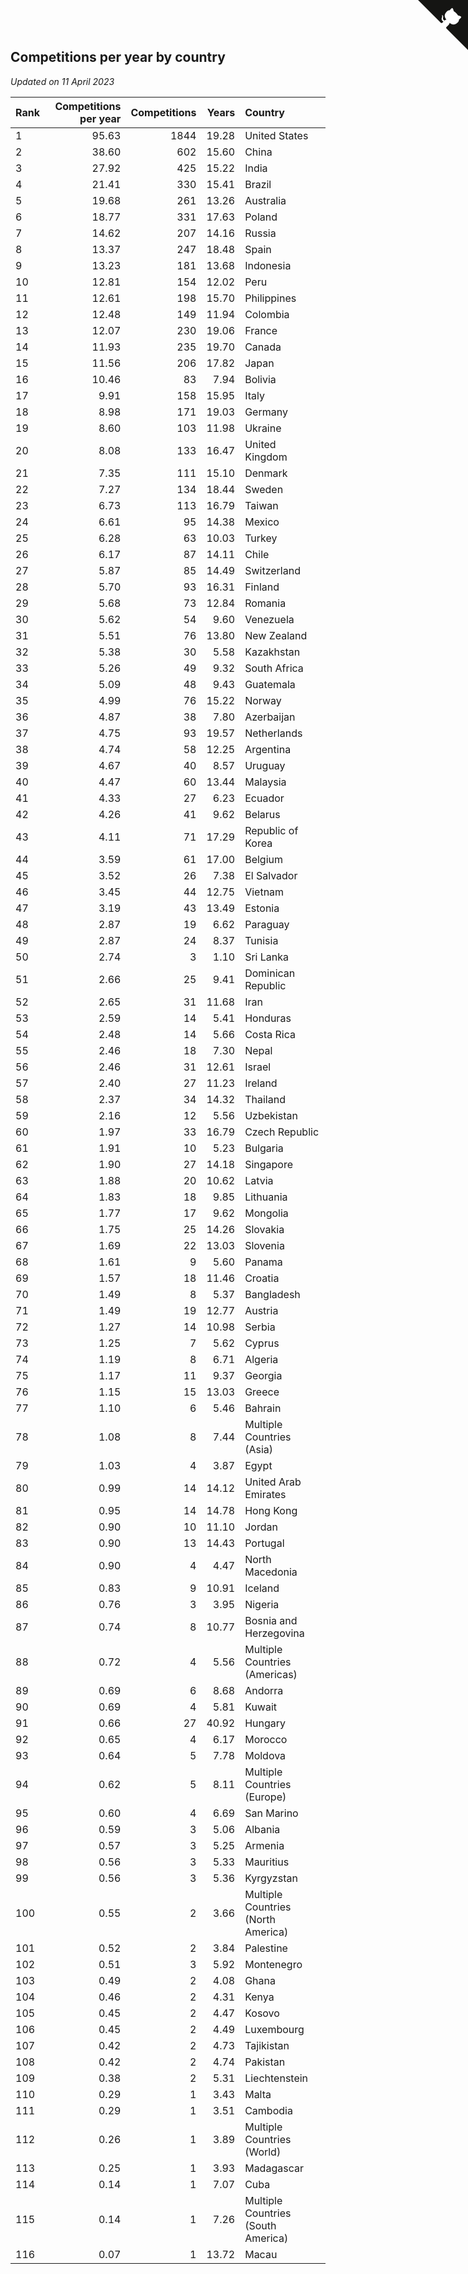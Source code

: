 ## Competitions per year by country

*Updated on 11 April 2023*

| Rank | Competitions per year | Competitions | Years | Country |
| :--- | ---: | ---: | ---: | :--- |
| 1 | 95.63 | 1844 | 19.28 | United States |
| 2 | 38.60 | 602 | 15.60 | China |
| 3 | 27.92 | 425 | 15.22 | India |
| 4 | 21.41 | 330 | 15.41 | Brazil |
| 5 | 19.68 | 261 | 13.26 | Australia |
| 6 | 18.77 | 331 | 17.63 | Poland |
| 7 | 14.62 | 207 | 14.16 | Russia |
| 8 | 13.37 | 247 | 18.48 | Spain |
| 9 | 13.23 | 181 | 13.68 | Indonesia |
| 10 | 12.81 | 154 | 12.02 | Peru |
| 11 | 12.61 | 198 | 15.70 | Philippines |
| 12 | 12.48 | 149 | 11.94 | Colombia |
| 13 | 12.07 | 230 | 19.06 | France |
| 14 | 11.93 | 235 | 19.70 | Canada |
| 15 | 11.56 | 206 | 17.82 | Japan |
| 16 | 10.46 | 83 | 7.94 | Bolivia |
| 17 | 9.91 | 158 | 15.95 | Italy |
| 18 | 8.98 | 171 | 19.03 | Germany |
| 19 | 8.60 | 103 | 11.98 | Ukraine |
| 20 | 8.08 | 133 | 16.47 | United Kingdom |
| 21 | 7.35 | 111 | 15.10 | Denmark |
| 22 | 7.27 | 134 | 18.44 | Sweden |
| 23 | 6.73 | 113 | 16.79 | Taiwan |
| 24 | 6.61 | 95 | 14.38 | Mexico |
| 25 | 6.28 | 63 | 10.03 | Turkey |
| 26 | 6.17 | 87 | 14.11 | Chile |
| 27 | 5.87 | 85 | 14.49 | Switzerland |
| 28 | 5.70 | 93 | 16.31 | Finland |
| 29 | 5.68 | 73 | 12.84 | Romania |
| 30 | 5.62 | 54 | 9.60 | Venezuela |
| 31 | 5.51 | 76 | 13.80 | New Zealand |
| 32 | 5.38 | 30 | 5.58 | Kazakhstan |
| 33 | 5.26 | 49 | 9.32 | South Africa |
| 34 | 5.09 | 48 | 9.43 | Guatemala |
| 35 | 4.99 | 76 | 15.22 | Norway |
| 36 | 4.87 | 38 | 7.80 | Azerbaijan |
| 37 | 4.75 | 93 | 19.57 | Netherlands |
| 38 | 4.74 | 58 | 12.25 | Argentina |
| 39 | 4.67 | 40 | 8.57 | Uruguay |
| 40 | 4.47 | 60 | 13.44 | Malaysia |
| 41 | 4.33 | 27 | 6.23 | Ecuador |
| 42 | 4.26 | 41 | 9.62 | Belarus |
| 43 | 4.11 | 71 | 17.29 | Republic of Korea |
| 44 | 3.59 | 61 | 17.00 | Belgium |
| 45 | 3.52 | 26 | 7.38 | El Salvador |
| 46 | 3.45 | 44 | 12.75 | Vietnam |
| 47 | 3.19 | 43 | 13.49 | Estonia |
| 48 | 2.87 | 19 | 6.62 | Paraguay |
| 49 | 2.87 | 24 | 8.37 | Tunisia |
| 50 | 2.74 | 3 | 1.10 | Sri Lanka |
| 51 | 2.66 | 25 | 9.41 | Dominican Republic |
| 52 | 2.65 | 31 | 11.68 | Iran |
| 53 | 2.59 | 14 | 5.41 | Honduras |
| 54 | 2.48 | 14 | 5.66 | Costa Rica |
| 55 | 2.46 | 18 | 7.30 | Nepal |
| 56 | 2.46 | 31 | 12.61 | Israel |
| 57 | 2.40 | 27 | 11.23 | Ireland |
| 58 | 2.37 | 34 | 14.32 | Thailand |
| 59 | 2.16 | 12 | 5.56 | Uzbekistan |
| 60 | 1.97 | 33 | 16.79 | Czech Republic |
| 61 | 1.91 | 10 | 5.23 | Bulgaria |
| 62 | 1.90 | 27 | 14.18 | Singapore |
| 63 | 1.88 | 20 | 10.62 | Latvia |
| 64 | 1.83 | 18 | 9.85 | Lithuania |
| 65 | 1.77 | 17 | 9.62 | Mongolia |
| 66 | 1.75 | 25 | 14.26 | Slovakia |
| 67 | 1.69 | 22 | 13.03 | Slovenia |
| 68 | 1.61 | 9 | 5.60 | Panama |
| 69 | 1.57 | 18 | 11.46 | Croatia |
| 70 | 1.49 | 8 | 5.37 | Bangladesh |
| 71 | 1.49 | 19 | 12.77 | Austria |
| 72 | 1.27 | 14 | 10.98 | Serbia |
| 73 | 1.25 | 7 | 5.62 | Cyprus |
| 74 | 1.19 | 8 | 6.71 | Algeria |
| 75 | 1.17 | 11 | 9.37 | Georgia |
| 76 | 1.15 | 15 | 13.03 | Greece |
| 77 | 1.10 | 6 | 5.46 | Bahrain |
| 78 | 1.08 | 8 | 7.44 | Multiple Countries (Asia) |
| 79 | 1.03 | 4 | 3.87 | Egypt |
| 80 | 0.99 | 14 | 14.12 | United Arab Emirates |
| 81 | 0.95 | 14 | 14.78 | Hong Kong |
| 82 | 0.90 | 10 | 11.10 | Jordan |
| 83 | 0.90 | 13 | 14.43 | Portugal |
| 84 | 0.90 | 4 | 4.47 | North Macedonia |
| 85 | 0.83 | 9 | 10.91 | Iceland |
| 86 | 0.76 | 3 | 3.95 | Nigeria |
| 87 | 0.74 | 8 | 10.77 | Bosnia and Herzegovina |
| 88 | 0.72 | 4 | 5.56 | Multiple Countries (Americas) |
| 89 | 0.69 | 6 | 8.68 | Andorra |
| 90 | 0.69 | 4 | 5.81 | Kuwait |
| 91 | 0.66 | 27 | 40.92 | Hungary |
| 92 | 0.65 | 4 | 6.17 | Morocco |
| 93 | 0.64 | 5 | 7.78 | Moldova |
| 94 | 0.62 | 5 | 8.11 | Multiple Countries (Europe) |
| 95 | 0.60 | 4 | 6.69 | San Marino |
| 96 | 0.59 | 3 | 5.06 | Albania |
| 97 | 0.57 | 3 | 5.25 | Armenia |
| 98 | 0.56 | 3 | 5.33 | Mauritius |
| 99 | 0.56 | 3 | 5.36 | Kyrgyzstan |
| 100 | 0.55 | 2 | 3.66 | Multiple Countries (North America) |
| 101 | 0.52 | 2 | 3.84 | Palestine |
| 102 | 0.51 | 3 | 5.92 | Montenegro |
| 103 | 0.49 | 2 | 4.08 | Ghana |
| 104 | 0.46 | 2 | 4.31 | Kenya |
| 105 | 0.45 | 2 | 4.47 | Kosovo |
| 106 | 0.45 | 2 | 4.49 | Luxembourg |
| 107 | 0.42 | 2 | 4.73 | Tajikistan |
| 108 | 0.42 | 2 | 4.74 | Pakistan |
| 109 | 0.38 | 2 | 5.31 | Liechtenstein |
| 110 | 0.29 | 1 | 3.43 | Malta |
| 111 | 0.29 | 1 | 3.51 | Cambodia |
| 112 | 0.26 | 1 | 3.89 | Multiple Countries (World) |
| 113 | 0.25 | 1 | 3.93 | Madagascar |
| 114 | 0.14 | 1 | 7.07 | Cuba |
| 115 | 0.14 | 1 | 7.26 | Multiple Countries (South America) |
| 116 | 0.07 | 1 | 13.72 | Macau |


<a href="https://github.com/JustinTimeCuber/wca_statistics" class="github-corner" aria-label="View source on Github"><svg width="80" height="80" viewBox="0 0 250 250" style="fill:#151513; color:#fff; position: absolute; top: 0; border: 0; right: 0;" aria-hidden="true"><path d="M0,0 L115,115 L130,115 L142,142 L250,250 L250,0 Z"></path><path d="M128.3,109.0 C113.8,99.7 119.0,89.6 119.0,89.6 C122.0,82.7 120.5,78.6 120.5,78.6 C119.2,72.0 123.4,76.3 123.4,76.3 C127.3,80.9 125.5,87.3 125.5,87.3 C122.9,97.6 130.6,101.9 134.4,103.2" fill="currentColor" style="transform-origin: 130px 106px;" class="octo-arm"></path><path d="M115.0,115.0 C114.9,115.1 118.7,116.5 119.8,115.4 L133.7,101.6 C136.9,99.2 139.9,98.4 142.2,98.6 C133.8,88.0 127.5,74.4 143.8,58.0 C148.5,53.4 154.0,51.2 159.7,51.0 C160.3,49.4 163.2,43.6 171.4,40.1 C171.4,40.1 176.1,42.5 178.8,56.2 C183.1,58.6 187.2,61.8 190.9,65.4 C194.5,69.0 197.7,73.2 200.1,77.6 C213.8,80.2 216.3,84.9 216.3,84.9 C212.7,93.1 206.9,96.0 205.4,96.6 C205.1,102.4 203.0,107.8 198.3,112.5 C181.9,128.9 168.3,122.5 157.7,114.1 C157.9,116.9 156.7,120.9 152.7,124.9 L141.0,136.5 C139.8,137.7 141.6,141.9 141.8,141.8 Z" fill="currentColor" class="octo-body"></path></svg></a><style>.github-corner:hover .octo-arm{animation:octocat-wave 560ms ease-in-out}@keyframes octocat-wave{0%,100%{transform:rotate(0)}20%,60%{transform:rotate(-25deg)}40%,80%{transform:rotate(10deg)}}@media (max-width:500px){.github-corner:hover .octo-arm{animation:none}.github-corner .octo-arm{animation:octocat-wave 560ms ease-in-out}}</style>
